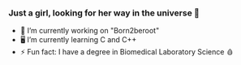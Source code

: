 ### Just a girl, looking for her way in the universe 🌌 

- 🔭 I’m currently working on "Born2beroot"
- 🖥️ I’m currently learning C and C++ 
- ⚡ Fun fact: I have a degree in Biomedical Laboratory Science 🩸
  

